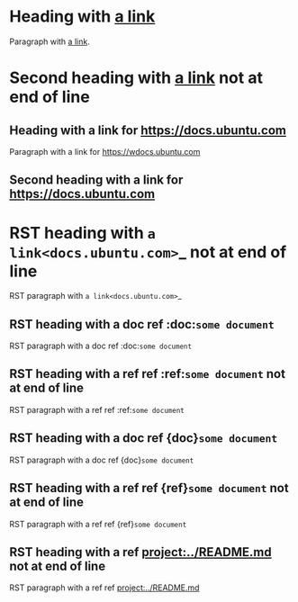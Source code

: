 # Heading with [a link](docs.ubuntu.com) 

Paragraph with [a link](docs.ubuntu.com).

Second heading with [a link](docs.ubuntu.com) not at end of line
================================================================

## Heading with a link for <https://docs.ubuntu.com>

Paragraph with a link for <https://wdocs.ubuntu.com>

Second heading with a link for <https://docs.ubuntu.com>
---------------------------------------------------------

RST heading with `a link<docs.ubuntu.com>`_ not at end of line
==============================================================

RST paragraph with `a link<docs.ubuntu.com>`_

RST heading with a doc ref :doc:`some document`
-----------------------------------------------

RST paragraph with a doc ref :doc:`some document`


RST heading with a ref ref :ref:`some document` not at end of line
------------------------------------------------------------------

RST paragraph with a ref ref :ref:`some document`

RST heading with a doc ref {doc}`some document`
-----------------------------------------------

RST paragraph with a doc ref {doc}`some document`


RST heading with a ref ref {ref}`some document` not at end of line
------------------------------------------------------------------

RST paragraph with a ref ref {ref}`some document`


RST heading with a ref <project:../README.md> not at end of line
------------------------------------------------------------------

RST paragraph with a ref ref <project:../README.md> 